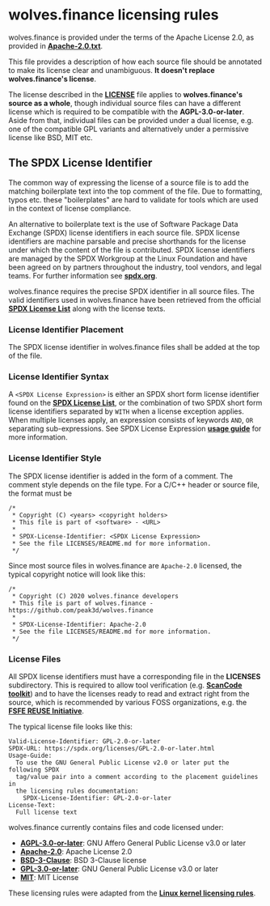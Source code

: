 # wolves.finance licensing rules

wolves.finance is provided under the terms of the Apache License 2.0, as provided in **[Apache-2.0.txt](Apache-2.0.txt)**.

This file provides a description of how each source file should be annotated to make its license clear and unambiguous. **It doesn't replace wolves.finance's license**.

The license described in the **[LICENSE](../LICENSE)** file applies to **wolves.finance's source as a whole**, though individual source files can have a different license which is required to be compatible with the **AGPL-3.0-or-later**. Aside from that, individual files can be provided under a dual license, e.g. one of the compatible GPL variants and alternatively under a permissive license like BSD, MIT etc.

## The SPDX License Identifier

The common way of expressing the license of a source file is to add the matching boilerplate text into the top comment of the file. Due to formatting, typos etc. these "boilerplates" are hard to validate for tools which are used in the context of license compliance.

An alternative to boilerplate text is the use of Software Package Data Exchange (SPDX) license identifiers in each source file. SPDX license identifiers are machine parsable and precise shorthands for the license under which the content of the file is contributed. SPDX license identifiers are managed by the SPDX Workgroup at the Linux Foundation and have been agreed on by partners throughout the industry, tool vendors, and legal teams. For further information see **[spdx.org](https://spdx.org/)**.

wolves.finance requires the precise SPDX identifier in all source files. The valid identifiers used in wolves.finance have been retrieved from the official **[SPDX License List](https://spdx.org/licenses/)** along with the license texts.

### License Identifier Placement

The SPDX license identifier in wolves.finance files shall be added at the top of the file.

### License Identifier Syntax

A `<SPDX License Expression>` is either an SPDX short form license identifier found on the **[SPDX License List](https://spdx.org/licenses/)**, or the combination of two SPDX short form license identifiers separated by `WITH` when a license exception applies. When multiple licenses apply, an expression consists of keywords `AND`, `OR` separating sub-expressions. See SPDX License Expression **[usage guide](https://spdx.org/ids)** for more information.

### License Identifier Style

The SPDX license identifier is added in the form of a comment. The comment style depends on the file type. For a C/C++ header or source file, the format must be

```
/*
 * Copyright (C) <years> <copyright holders>
 * This file is part of <software> - <URL>
 *
 * SPDX-License-Identifier: <SPDX License Expression>
 * See the file LICENSES/README.md for more information.
 */
```

Since most source files in wolves.finance are `Apache-2.0` licensed, the typical copyright notice will look like this:

```
/*
 * Copyright (C) 2020 wolves.finance developers
 * This file is part of wolves.finance - https://github.com/peak3d/wolves.finance
 *
 * SPDX-License-Identifier: Apache-2.0
 * See the file LICENSES/README.md for more information.
 */
```

### License Files

All SPDX license identifiers must have a corresponding file in the **LICENSES** subdirectory. This is required to allow tool verification (e.g. **[ScanCode toolkit](https://github.com/nexB/scancode-toolkit)**) and to have the licenses ready to read and extract right from the source, which is recommended by various FOSS organizations, e.g. the **[FSFE REUSE Initiative](https://reuse.software/)**.

The typical license file looks like this:

```
Valid-License-Identifier: GPL-2.0-or-later
SPDX-URL: https://spdx.org/licenses/GPL-2.0-or-later.html
Usage-Guide:
  To use the GNU General Public License v2.0 or later put the following SPDX
  tag/value pair into a comment according to the placement guidelines in
  the licensing rules documentation:
    SPDX-License-Identifier: GPL-2.0-or-later
License-Text:
  Full license text
```

wolves.finance currently contains files and code licensed under:

- **[AGPL-3.0-or-later](AGPL-3.0-or-later.txt)**: GNU Affero General Public License v3.0 or later
- **[Apache-2.0](Apache-2.0.txt)**: Apache License 2.0
- **[BSD-3-Clause](BSD-3-Clause.txt)**: BSD 3-Clause license
- **[GPL-3.0-or-later](GPL-3.0-or-later.txt)**: GNU General Public License v3.0 or later
- **[MIT](MIT.txt)**: MIT License

These licensing rules were adapted from the **[Linux kernel licensing rules](https://github.com/torvalds/linux/blob/master/Documentation/process/license-rules.rst)**.
